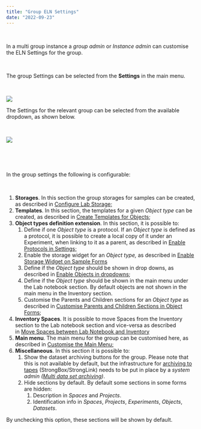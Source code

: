 ```yaml
---
title: "Group ELN Settings"
date: "2022-09-23"
---
```


 

In a multi group instance a _group admin_ or _Instance admin_ can customise the ELN Settings for the group.

 

The group Settings can be selected from the **Settings** in the main menu.

 

![](https://openbis.ch/wp-content/uploads/2022/09/settings-main-menu.png)

The Settings for the relevant group can be selected from the available dropdown, as shown below.

 

![](https://openbis.ch/wp-content/uploads/2022/09/group-settings-selection.png)

 

 

In the group settings the following is configurable:

 

1. **Storages**. In this section the group storages for samples can be created, as described in [Configure Lab Storage;](https://openbis.ch/index.php/docs/admin-documentation/customise-inventory-of-materials-and-samples/configure-lab-storage/)
2. **Templates**. In this section, the templates for a given _Object type_ can be created, as described in [Create Templates for Objects](https://openbis.ch/index.php/docs/admin-documentation/create-templates-for-objects/);
3. **Object types definition extension**. In this section, it is possible to:
    1. Define if one _Object type_ is a protocol. If an _Object type_ is defined as a protocol, it is possible to create a local copy of it under an Experiment, when linking to it as a parent, as described in [Enable Protocols in Settings;](https://openbis.ch/index.php/docs/admin-documentation/customise-inventory-of-protocols/enable-protocols-in-settings/)
    2. Enable the storage widget for an _Object type,_ as described in [Enable Storage Widget on Sample Forms](https://openbis.ch/index.php/docs/admin-documentation/customise-inventory-of-materials-and-samples/enable-storage-widget-on-sample-forms/)
    3. Define if the _Object type_ should be shown in drop downs, as described in [Enable Objects in dropdowns](https://openbis.ch/index.php/docs/admin-documentation/new-entity-type-registration/enable-objects-in-dropdowns/);
    4. Define if the _Object type_ should be shown in the main menu under the Lab notebook section. By default objects are not shown in the main menu in the Inventory section.
    5. Customise the Parents and Children sections for an _Object type_ as described in [Customise Parents and Children Sections in Object Forms](https://openbis.ch/index.php/docs/admin-documentation/customise-parents-and-children-sections-in-object-forms/);
4. **Inventory Spaces**. It is possible to move Spaces from the Inventory section to the Lab notebook section and vice-versa as described in [Move Spaces between Lab Notebook and Inventory](https://openbis.ch/index.php/docs/admin-documentation/space-management/move-space-between-lab-notebook-and-inventory/)
5. **Main menu**. The main menu for the group can be customised here, as described in [Customise the Main Menu;](https://openbis.ch/index.php/docs/admin-documentation/customise-the-main-menu/)
6. **Miscellaneous**. In this section it is possible to:
    1. Show the dataset archiving buttons for the group. Please note that this is not available by default, but the infrastructure for [archiving to tapes](https://openbis.ch/index.php/docs/user-documentation/data-archiving/) (StrongBox/StrongLink) needs to be put in place by a _system admin ([Multi data set archiving](https://unlimited.ethz.ch/display/openBISDoc2010/Multi+data+set+archiving))_.
    2. Hide sections by default. By default some sections in some forms are hidden:
        1. Description in _Spaces_ and _Projects_.
        2. Identification info in _Spaces_, _Projects_, _Experiments_, _Objects_, _Datasets_.

By unchecking this option, these sections will be shown by default.
